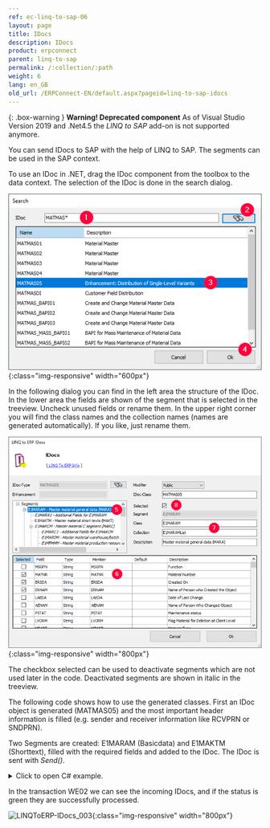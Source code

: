 ```yaml
---
ref: ec-linq-to-sap-06
layout: page
title: IDocs
description: IDocs
product: erpconnect
parent: linq-to-sap
permalink: /:collection/:path
weight: 6
lang: en_GB
old_url: /ERPConnect-EN/default.aspx?pageid=linq-to-sap-idocs
---
```



{: .box-warning }
**Warning! Deprecated component** 
As of Visual Studio Version 2019 and .Net4.5 the *LINQ to SAP* add-on is not supported anymore.


You can send IDocs to SAP with the help of LINQ to SAP. The segments can be used in the SAP context.

To use an IDoc in .NET, drag the IDoc component from the toolbox to the data context. The selection of the IDoc is done in the search dialog.

![LINQToERP-IDocs_001](/img/content/LINQToERP-IDocs_001.png){:class="img-responsive" width="600px"}

In the following dialog you can find in the left area the structure of the IDoc. In the lower area the fields are shown of the segment that is selected in the treeview. Uncheck unused fields or rename them. In the upper right corner you will find the class names and the collection names (names are generated automatically). If you like, just rename them.

![LINQToERP-IDocs_002](/img/content/LINQToERP-IDocs_002.png){:class="img-responsive" width="800px"}

The checkbox selected can be used to deactivate segments which are not used later in the code. Deactivated segments are shown in italic in the treeview.

The following code shows how to use the generated classes. First an IDoc object is generated (MATMAS05) and the most important header information is filled (e.g. sender and receiver information like RCVPRN or SNDPRN).

Two Segments are created: E1MARAM (Basicdata) and E1MAKTM (Shorttext), filled with the required fields and added to the IDoc. The IDoc is sent with *Send()*.

<details>
<summary>Click to open C# example.</summary>
{% highlight csharp %}
static void Main(string[] args) 
{ 
   try 
   { 
      SAPContext sc = new SAPContext("User", "password"); 
      sc.Connection.Open(); 
  
      SAPContext.MATMAS05 MATMAS5 = new SAPContext.MATMAS05(sc.Connection); 
      SAPContext.E1MARAM E1MARAM = new SAPContext.E1MARAM(); 
      SAPContext.E1MAKTM E1MAKTM = new SAPContext.E1MAKTM(); 
  
      MATMAS5.RCVPRN = "T90CLNT090"; 
      MATMAS5.RCVPRT = "LS"; 
      MATMAS5.SNDPOR = "ERPTEST"; 
      MATMAS5.SNDPRN = "ERPTEST"; 
      MATMAS5.SNDPRT = "LS"; 
      MATMAS5.MESTYP = "MATMAS"; 
  
      E1MARAM.MATNR = "100-890"; 
      E1MARAM.MEINS = "KG"; 
      E1MARAM.MATKL = "001"; 
      E1MARAM.GEWEI = "KG"; 
      E1MARAM.MTART = "ROH"; 
  
      E1MAKTM.MAKTX = "TestMat"; 
  
      MATMAS5.E1MARAMList.Add(E1MARAM); 
      E1MARAM.E1MAKTMList.Add(E1MAKTM); 
      MATMAS5.Send(); 
  
      Console.WriteLine("IDoc sent successfully"); Console.ReadLine(); 
      } 
      catch (Exception e1) 
      { 
         Console.WriteLine(e1.Message); Console.ReadLine(); 
      } 
}
{% endhighlight %}
</details>


In the transaction WE02 we can see the incoming IDocs, and if the status is green they are successfully processed.

![LINQToERP-IDocs_003](/img/content/LINQToERP-IDocs_003.png){:class="img-responsive" width="800px"}
